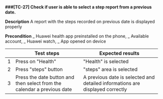 **###[TC-27] Check if user is able to select a step report from a previous date.**

**Description**
A report with the steps recorded on previous date is displayed properly

**Precondition**
_ Huawei health app preinstalled on the phone,
_ Available account,
_ Huawei watch,
_ App opened on device

|     | **Test steps**                                                          | **Expected results**                                                          |
| --- | ----------------------------------------------------------------------- | ----------------------------------------------------------------------------- |
| 1   | Press on "Health"                                                       | "Health" is selected                                                          |
| 2   | Press "steps" button                                                    | "steps" area is selected                                                      |
| 3   | Press the date button and then select from the calendar a previous date | A previous date is selected and detailed informations are displayed correctly |
